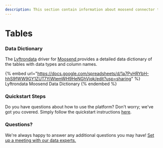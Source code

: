 ```yaml
---
description: This section contain information about moosend connector tables information
---
```


# Tables

### Data Dictionary

The [Lyftrondata](https://www.lyftrondata.com/) driver for [Moosend](https://www.lyftrondata.com/integration/moosend/)[ ](https://www.lyftrondata.com/integration/moosend/)provides a detailed data dictionary of the tables with data types and column names.

{% embed url="https://docs.google.com/spreadsheets/d/1a7PyHRYbH-hhS9fWW9GY1ZUT7YiWtemWH9HeNGhVjqk/edit?usp=sharing" %}
Lyftrondata Moosend Data Dictionary
{% endembed %}

### Quickstart Steps

Do you have questions about how to use the platform? Don't worry; we've got you covered. Simply follow the quickstart instructions [here](../../../../quickstart-steps.md).

### Questions? <a href="#questions" id="questions"></a>

We're always happy to answer any additional questions you may have! [Set up a meeting with our data experts.](https://www.lyftrondata.com/book-a-meeting/)

